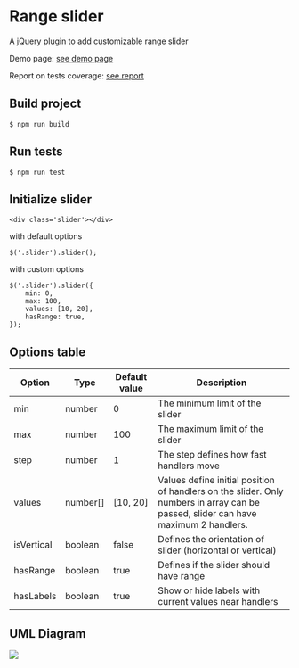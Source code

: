 # Range slider

A jQuery plugin to add customizable range slider

Demo page: <a href='https://xenialugovaya.github.io/Range-slider/dist/index.html'>see demo page</a>

Report on tests coverage: <a href='https://xenialugovaya.github.io/range_slider/dist/coverage/index.html'>see report</a>

<h2>Build project</h2>
<pre>
<code>$ npm run build</code>
</pre>

<h2>Run tests</h2>
<pre>
<code>$ npm run test</code>
</pre>

<h2>Initialize slider</h2>
<pre>
<code>&lt;div class='slider'&gt;&lt;/div&gt;</code>
</pre>
<p>with default options</p>
<pre>
<code>$('.slider').slider();</code>
</pre>

<p>with custom options</p>
<pre>
<code>$('.slider').slider({
    min: 0,
    max: 100,
    values: [10, 20],
    hasRange: true,
});</code>
</pre>

<h2>Options table</h2>
<table>
<thead>
<tr>
<th>Option</th>
<th>Type</th>
<th>Default value</th>
<th>Description</th>
</tr>
</thead>
<tbody>
<tr>
<td>min</td>
<td>number</td>
<td>0</td>
<td>The minimum limit of the slider</td>
</tr>
<tr>
<td>max</td>
<td>number</td>
<td>100</td>
<td>The maximum limit of the slider</td>
</tr>
<tr>
<td>step</td>
<td>number</td>
<td>1</td>
<td>The step defines how fast handlers move</td>
</tr>
<tr>
<td>values</td>
<td>number[]</td>
<td>[10, 20]</td>
<td>Values define initial position of handlers on the slider. Only numbers in array can be passed, slider can have maximum 2 handlers.</td>
</tr>
<tr>
<td>isVertical</td>
<td>boolean</td>
<td>false</td>
<td>Defines the orientation of slider (horizontal or vertical)</td>
</tr>
<tr>
<td>hasRange</td>
<td>boolean</td>
<td>true</td>
<td>Defines if the slider should have range</td>
</tr>
<tr>
<td>hasLabels</td>
<td>boolean</td>
<td>true</td>
<td>Show or hide labels with current values near handlers</td>
</tr>
</tbody>
</table>

<h2>UML Diagram</h2>

<img src="src/assets/slider_uml.jpg">
